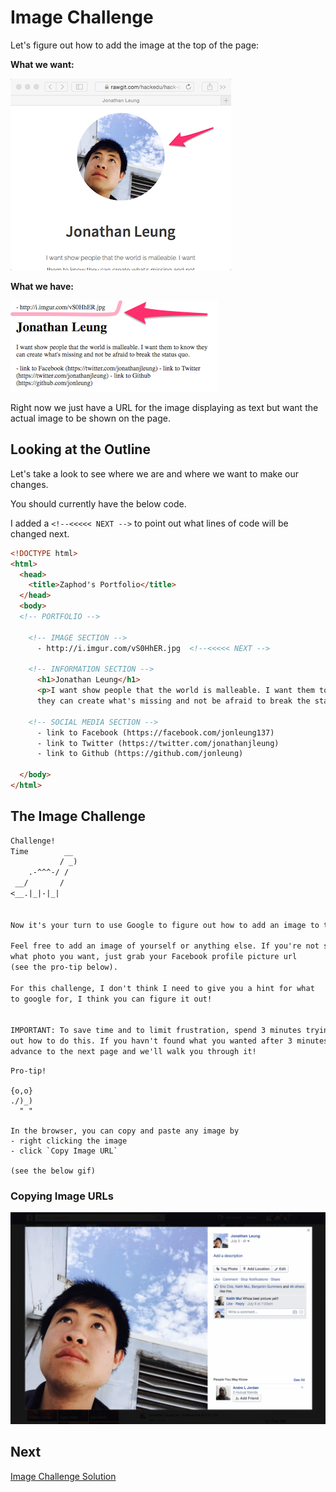 # Image Challenge

Let's figure out how to add the image at the top of the page:

**What we want:**

![](img/desired_image.png)

**What we have:**

![](img/url_not_image.png)

Right now we just have a URL for the image displaying as text but want the
actual image to be shown on the page.

## Looking at the Outline

Let's take a look to see where we are and where we want to make our changes.

You should currently have the below code.

I added a `<!--<<<<< NEXT -->` to point out what lines of code will be changed
next.

```html
<!DOCTYPE html>
<html>
  <head>
    <title>Zaphod's Portfolio</title>
  </head>
  <body>
  <!-- PORTFOLIO -->
  
    <!-- IMAGE SECTION -->
      - http://i.imgur.com/vS0HhER.jpg  <!--<<<<< NEXT -->
  
    <!-- INFORMATION SECTION -->
      <h1>Jonathan Leung</h1>
      <p>I want show people that the world is malleable. I want them to know 
      they can create what's missing and not be afraid to break the status quo.</p>

    <!-- SOCIAL MEDIA SECTION -->
      - link to Facebook (https://facebook.com/jonleung137)
      - link to Twitter (https://twitter.com/jonathanjleung)
      - link to Github (https://github.com/jonleung)

  </body>
</html>
```

## The Image Challenge

```md
Challenge!
Time        __
           / _)
    .-^^^-/ /
 __/       /
<__.|_|-|_|


Now it's your turn to use Google to figure out how to add an image to the page! 

Feel free to add an image of yourself or anything else. If you're not sure
what photo you want, just grab your Facebook profile picture url
(see the pro-tip below).

For this challenge, I don't think I need to give you a hint for what
to google for, I think you can figure it out!


IMPORTANT: To save time and to limit frustration, spend 3 minutes trying figure
out how to do this. If you havn't found what you wanted after 3 minutes just
advance to the next page and we'll walk you through it!
```

```
Pro-tip!

{o,o}
./)_)
  " "

In the browser, you can copy and paste any image by
- right clicking the image 
- click `Copy Image URL`

(see the below gif)
```

### Copying Image URLs

![](img/copy_image_url.gif)

## Next

[Image Challenge Solution](image_solution.md)
